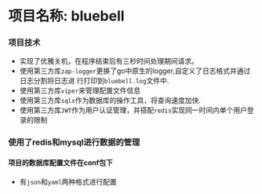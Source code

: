 # 项目名称: bluebell




### 项目技术
- 实现了优雅关机，在程序结束后有三秒时间处理期间请求。
- 使用第三方库`zap-logger`更换了go中原生的logger,自定义了日志格式并通过日志分割将日志进
行打印到`bluebell.log`文件中.
- 使用第三方库`viper`来管理配置文件信息
- 使用第三方库`sqlx`作为数据库的操作工具，将查询速度加快.
- 使用第三方库`JWT`作为用户认证管理，并搭配`redis`实现同一时间内单个用户登录的限制

### 使用了redis和mysql进行数据的管理
#### 项目的数据库配置文件在conf包下
- 有`json`和`yaml`两种格式进行配置
